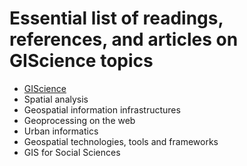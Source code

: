 # Essential list of readings, references, and articles on GIScience topics

* [GIScience](readings-giscience.md)
* Spatial analysis
* Geospatial information infrastructures
* Geoprocessing on the web
* Urban informatics
* Geospatial technologies, tools and frameworks
* GIS for Social Sciences
